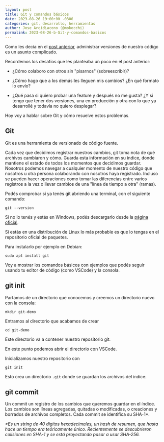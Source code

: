 ```yaml
---
layout: post
title: Git y comandos básicos
date: 2023-08-26 19:00:00 -0300
categories: git, desarrollo, herramientas
author: Jose Arcidiacono (@mokocchi)
permalink: 2023-08-26-b-Git-y-comandos-basicos
---
```


Como les decía en el [post anterior](2023-08-26-a-Versionado), administrar
 versiones de nuestro código es un asunto complicado.

Recordemos los desafíos que les planteaba un poco en el post anterior:

- ¿Cómo colaboro con otros sin "pisarnos" (sobreescribir)?

- ¿Cómo hago que a los demás les lleguen mis cambios? ¿En qué formato lo envío?

- ¿Qué pasa si quiero probar una feature y después no me gusta? ¿Y si tengo que tener dos versiones, una en producción y otra con lo que ya desarrollé y todavía no quiero desplegar?

Hoy voy a hablar sobre Git y cómo resuelve estos problemas.

## Git

Git es una herramienta de versionado de código fuente.

Cada vez que decidimos registrar nuestros cambios, git toma nota de qué archivos cambiaron y cómo.
Guarda esta información en su índice, donde mantiene el estado de todos los momentos que decidimos
guardar. Nosotros podemos navegar a cualquier momento de nuestro código que nosotros u otra persona
colaborando con nosotros haya registrado. Incluso se pueden hacer operaciones como tomar las diferencias
entre varios registros a la vez o llevar cambios de una "línea de tiempo a otra" (ramas).

Podés comprobar si ya tenés git abriendo una terminal, con el siguiente comando:

```terminal
git --version
```

Si no lo tenés y estás en Windows, podés descargarlo desde la [página oficial](https://git-scm.com/).

Si estás en una distribución de Linux lo más probable es que lo tengas en el repositorio oficial de paquetes.

Para instalarlo por ejemplo en Debian:

```terminal
sudo apt install git
```

Voy a mostrar los comandos básicos con ejemplos que podés seguir usando tu editor de código (como VSCode) y la consola.

## git init

Partamos de un directorio que conocemos y creemos un directorio nuevo con la consola:

```terminal
mkdir git-demo
```

Entramos al directorio que acabamos de crear

```terminal
cd git-demo
```

Este directorio va a contener nuestro repositorio git.

En este punto podemos abrir el directorio con VSCode.

Inicializamos nuestro repositorio con

```terminal
git init
```

Esto crea un directorio `.git` donde se guardan los archivos del índice.

## git commit

Un commit un registro de los cambios que queremos guardar en el índice. Los cambios son líneas agregadas, quitadas o modificadas, o creaciones y borrados de archivos completos. Cada commit se identifica su SHA-1*.

_*Es un string de 40 dígitos hexadecimales, un hash de resumen, que hasta hace un tiempo era teóricamente único. Recientemente se descubrieron colisiones en SHA-1 y se está proyectando pasar a usar SHA-256._
